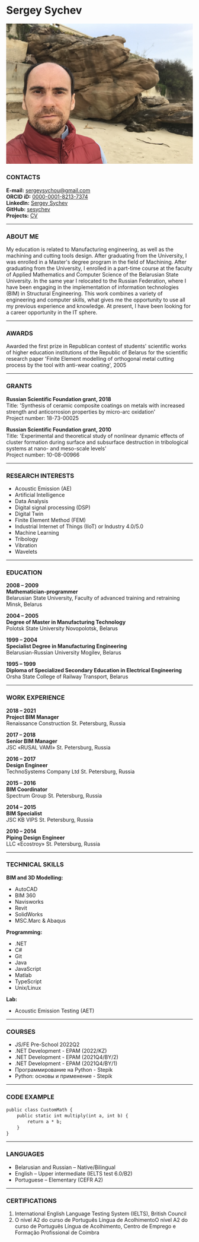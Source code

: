 # Sergey Sychev

![alt text](/img/IMG_7201.jpg)

### CONTACTS

**E-mail:** sergeysychou@gmail.com  
**ORCID iD:** [0000-0001-8213-7374](https://orcid.org/0000-0001-8213-7374)  
**LinkedIn:** [Sergey Sychev](https://www.linkedin.com/in/sergey-sychev-5742a3bb/)  
**GitHub:** [sesychev](https://github.com/sesychev)  
**Projects:** [CV](https://sesychev.github.io/rsschool-cv/cv "My first project!")

---

### ABOUT ME

My education is related to Manufacturing engineering, as well as the machining and cutting tools design. After graduating from the University, I was enrolled in a Master's degree program in the field of Machining. After graduating from the University, I enrolled in a part-time course at the faculty of Applied Mathematics and Computer Science of the Belarusian State University. In the same year I relocated to the Russian Federation, where I have been engaging in the implementation of information technologies (BIM) in Structural Engineering. This work combines a variety of engineering and computer skills, what gives me the opportunity to use all my previous experience and knowledge. At present, I have been looking for a career opportunity in the IT sphere.

---

### AWARDS

Awarded the first prize in Republican contest of students' scientific works of higher education institutions of the Republic of Belarus for the scientific research paper 'Finite Element modelling of orthogonal metal cutting process by the tool with anti-wear coating', 2005

---

### GRANTS

**Russian Scientific Foundation grant, 2018**  
Title: 'Synthesis of ceramic composite coatings on metals with increased strength and anticorrosion properties by micro-arc oxidation'  
Project number: 18-73-00025

**Russian Scientific Foundation grant, 2010**  
Title: 'Experimental and theoretical study of nonlinear dynamic effects of cluster formation during surface and subsurface destruction in tribological systems at nano- and meso-scale levels'  
Project number: 10-08-00966

---

### RESEARCH INTERESTS

- Acoustic Emission (AE)
- Artificial Intelligence
- Data Analysis
- Digital signal processing (DSP)
- Digital Twin
- Finite Element Method (FEM)
- Industrial Internet of Things (IIoT) or Industry 4.0/5.0
- Machine Learning
- Tribology
- Vibration
- Wavelets

---

### EDUCATION

**2008 – 2009**  
**Mathematician-programmer**  
Belarusian State University, Faculty of advanced training and retraining Minsk, Belarus

**2004 – 2005**  
**Degree of Master in Manufacturing Technology**  
Polotsk State University Novopolotsk, Belarus

**1999 – 2004**  
**Specialist Degree in Manufacturing Engineering**  
Belarusian-Russian University Mogilev, Belarus

**1995 – 1999**  
**Diploma of Specialized Secondary Education in Electrical Engineering**  
Orsha State College of Railway Transport, Belarus

---

### WORK EXPERIENCE

**2018 – 2021**  
**Project BIM Manager**  
Renaissance Construction St. Petersburg, Russia

**2017 – 2018**  
**Senior BIM Manager**  
JSC «RUSAL VAMI» St. Petersburg, Russia

**2016 – 2017**  
**Design Engineer**  
TechnoSystems Company Ltd St. Petersburg, Russia

**2015 – 2016**  
**BIM Coordinator**  
Spectrum Group St. Petersburg, Russia

**2014 – 2015**  
**BIM Specialist**  
JSC KB VIPS St. Petersburg, Russia

**2010 – 2014**  
**Piping Design Engineer**  
LLC «Ecostroy» St. Petersburg, Russia

---

### TECHNICAL SKILLS

**BIM and 3D Modelling:**

- AutoCAD
- BIM 360
- Navisworks
- Revit
- SolidWorks
- MSC.Marc & Abaqus

**Programming:**

- .NET
- C#
- Git
- Java
- JavaScript
- Matlab
- TypeScript
- Unix/Linux

**Lab:**

- Acoustic Emission Testing (AET)

---

### COURSES

- JS/FE Pre-School 2022Q2
- .NET Development - EPAM (2022/KZ)
- .NET Development - EPAM (2021Q4/BY/2)
- .NET Development - EPAM (2021Q4/BY/1)
- Программирование на Python - Stepik
- Python: основы и применение - Stepik

---

### CODE EXAMPLE

```
public class CustomMath {
    public static int multiply(int a, int b) {
        return a * b;
    }
}
```

---

### LANGUAGES

- Belarusian and Russian – Native/Bilingual
- English – Upper intermediate (IELTS test 6.0/B2)
- Portuguese – Elementary (CEFR A2)

---

### CERTIFICATIONS

1. International English Language Testing System (IELTS), British Council
2. O nível А2 do curso de Português Língua de AcolhimentoO nível А2 do curso de Português Língua de Acolhimento, Centro de Emprego е Formação Profissional de Coimbra
